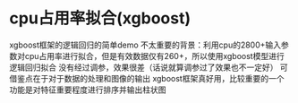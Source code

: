 # cpu占用率拟合(xgboost)
xgboost框架的逻辑回归的简单demo
不太重要的背景：利用cpu的2800+输入参数对cpu占用率进行拟合，但是有效数据仅有260+，所以使用xgboost模型进行逻辑回归拟合
没有经过调参，效果很差（话说就算调参过了效果也不一定好）
可借鉴点在于对于数据的处理和图像的输出
xgboost框架真好用，比较重要的一个功能是对特征重要程度进行排序并输出柱状图

